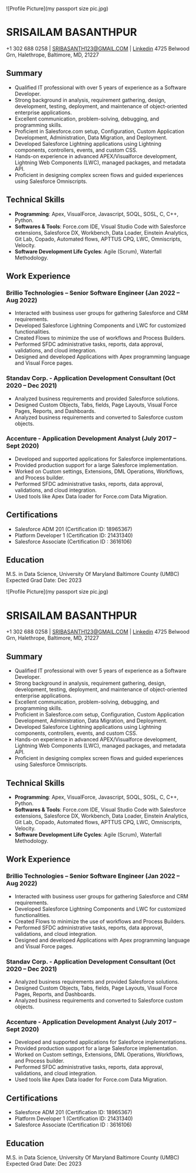 
![Profile Picture](my passport size pic.jpg)
# SRISAILAM BASANTHPUR
+1 302 688 0258 | SRIBASANTH123@GMAIL.COM | [Linkedin](https://www.linkedin.com/in/yourlinkedinprofile)
4725 Belwood Grn, Halethrope, Baltimore, MD, 21227

## Summary
- Qualified IT professional with over 5 years of experience as a Software Developer.
- Strong background in analysis, requirement gathering, design, development, testing, deployment, and maintenance of object-oriented enterprise applications.
- Excellent communication, problem-solving, debugging, and programming skills.
- Proficient in Salesforce.com setup, Configuration, Custom Application Development, Administration, Data Migration, and Deployment.
- Developed Salesforce Lightning applications using Lightning components, controllers, events, and custom CSS.
- Hands-on experience in advanced APEX/Visualforce development, Lightning Web Components (LWC), managed packages, and metadata API.
- Proficient in designing complex screen flows and guided experiences using Salesforce Omniscripts.

## Technical Skills
- **Programming**: Apex, VisualForce, Javascript, SOQL, SOSL, C, C++, Python.
- **Softwares & Tools**: Force.com IDE, Visual Studio Code with Salesforce extensions, Salesforce DX, Workbench, Data Loader, Einstein Analytics, Git Lab, Copado, Automated flows, APTTUS CPQ, LWC, Omniscripts, Velocity.
- **Software Development Life Cycles**: Agile (Scrum), Waterfall Methodology.

## Work Experience

### Brillio Technologies – Senior Software Engineer (Jan 2022 – Aug 2022)
- Interacted with business user groups for gathering Salesforce and CRM requirements.
- Developed Salesforce Lightning Components and LWC for customized functionalities.
- Created Flows to minimize the use of workflows and Process Builders.
- Performed SFDC administrative tasks, reports, data approval, validations, and cloud integration.
- Designed and developed Applications with Apex programming language and Visual Force pages.

### Standav Corp. - Application Development Consultant (Oct 2020 – Dec 2021)
- Analyzed business requirements and provided Salesforce solutions.
- Designed Custom Objects, Tabs, fields, Page Layouts, Visual Force Pages, Reports, and Dashboards.
- Analyzed business requirements and converted to Salesforce custom objects.

### Accenture - Application Development Analyst (July 2017 – Sept 2020)
- Developed and supported applications for Salesforce implementations.
- Provided production support for a large Salesforce implementation.
- Worked on Custom settings, Extensions, DML Operations, Workflows, and Process builder.
- Performed SFDC administrative tasks, reports, data approval, validations, and cloud integration.
- Used tools like Apex Data loader for Force.com Data Migration.

## Certifications
- Salesforce ADM 201 (Certification ID: 18965367)
- Platform Developer 1 (Certification ID: 21431340)
- Salesforce Associate (Certification ID : 3616106)

## Education
M.S. in Data Science, University Of Maryland Baltimore County (UMBC)  
Expected Grad Date: Dec 2023

![Profile Picture](my passport size pic.jpg)
# SRISAILAM BASANTHPUR
+1 302 688 0258 | SRIBASANTH123@GMAIL.COM | [Linkedin](https://www.linkedin.com/in/yourlinkedinprofile)
4725 Belwood Grn, Halethrope, Baltimore, MD, 21227

## Summary
- Qualified IT professional with over 5 years of experience as a Software Developer.
- Strong background in analysis, requirement gathering, design, development, testing, deployment, and maintenance of object-oriented enterprise applications.
- Excellent communication, problem-solving, debugging, and programming skills.
- Proficient in Salesforce.com setup, Configuration, Custom Application Development, Administration, Data Migration, and Deployment.
- Developed Salesforce Lightning applications using Lightning components, controllers, events, and custom CSS.
- Hands-on experience in advanced APEX/Visualforce development, Lightning Web Components (LWC), managed packages, and metadata API.
- Proficient in designing complex screen flows and guided experiences using Salesforce Omniscripts.

## Technical Skills
- **Programming**: Apex, VisualForce, Javascript, SOQL, SOSL, C, C++, Python.
- **Softwares & Tools**: Force.com IDE, Visual Studio Code with Salesforce extensions, Salesforce DX, Workbench, Data Loader, Einstein Analytics, Git Lab, Copado, Automated flows, APTTUS CPQ, LWC, Omniscripts, Velocity.
- **Software Development Life Cycles**: Agile (Scrum), Waterfall Methodology.

## Work Experience

### Brillio Technologies – Senior Software Engineer (Jan 2022 – Aug 2022)
- Interacted with business user groups for gathering Salesforce and CRM requirements.
- Developed Salesforce Lightning Components and LWC for customized functionalities.
- Created Flows to minimize the use of workflows and Process Builders.
- Performed SFDC administrative tasks, reports, data approval, validations, and cloud integration.
- Designed and developed Applications with Apex programming language and Visual Force pages.

### Standav Corp. - Application Development Consultant (Oct 2020 – Dec 2021)
- Analyzed business requirements and provided Salesforce solutions.
- Designed Custom Objects, Tabs, fields, Page Layouts, Visual Force Pages, Reports, and Dashboards.
- Analyzed business requirements and converted to Salesforce custom objects.

### Accenture - Application Development Analyst (July 2017 – Sept 2020)
- Developed and supported applications for Salesforce implementations.
- Provided production support for a large Salesforce implementation.
- Worked on Custom settings, Extensions, DML Operations, Workflows, and Process builder.
- Performed SFDC administrative tasks, reports, data approval, validations, and cloud integration.
- Used tools like Apex Data loader for Force.com Data Migration.

## Certifications
- Salesforce ADM 201 (Certification ID: 18965367)
- Platform Developer 1 (Certification ID: 21431340)
- Salesforce Associate (Certification ID : 3616106)

## Education
M.S. in Data Science, University Of Maryland Baltimore County (UMBC)  
Expected Grad Date: Dec 2023
